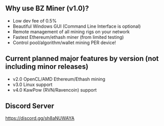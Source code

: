 ## Why use BZ Miner (v1.0)?
- Low dev fee of 0.5%
- Beautiful Windows GUI (Command Line Interface is optional)
- Remote management of all mining rigs on your network
- Fastest Ethereum/ethash miner (from limited testing)
- Control pool/algorithm/wallet mining PER device!

## Current planned major features by version (not including minor releases)
- v2.0 OpenCL/AMD Ethereum/Ethash mining
- v3.0 Linux support
- v4.0 KawPow (RVN/Ravencoin) support

## Discord Server
https://discord.gg/sh8aNUWAYA
